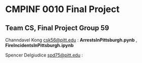 # CMPINF 0010 Final Project

## Team CS, Final Project Group 59

Channdavel Kong csk56@pitt.edu : **ArrestsInPittsburgh.pynb** , **FireIncidentsInPittsburgh.ipynb**

Spencer Delgiudice spd75@pitt.edu :
